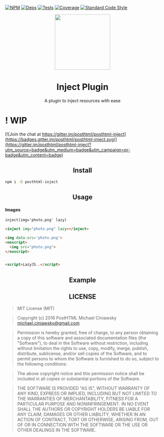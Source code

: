 [![NPM][npm]][npm-url]
[![Deps][deps]][deps-url]
[![Tests][travis]][travis-url]
[![Coverage][cover]][cover-url]
[![Standard Code Style][style]][style-url]

<div align="center">
  <a href="https://github.com/posthtml/posthtml">
    <img width="180" height="180"
      src="http://posthtml.github.io/posthtml/logo.svg">
  </a>
  <h1>Inject Plugin</h1>
  <p>A plugin to inject resources with ease<p>
</div>

# ! WIP

[![Join the chat at https://gitter.im/posthtml/posthtml-inject](https://badges.gitter.im/posthtml/posthtml-inject.svg)](https://gitter.im/posthtml/posthtml-inject?utm_source=badge&utm_medium=badge&utm_campaign=pr-badge&utm_content=badge)

<h2 align="center">Install</h2>

```bash
npm i -D posthtml-inject
```

<h2 align="center">Usage</h2>

#### Images
```txt
inject(img='photo.png' lazy)
```

```html
<inject img="photo.png" lazy></inject>
```

```html
<img data-src='photo.png'>
<noscript>
  <img src="photo.png">
</noscript>


<script>LazyJS..</script>
```

<h2 align="center">Example</h2>

<h2 align="center">LICENSE</h2>

> MIT License (MIT)

> Copyright (c) 2016 PostHTML Michael Ciniawsky <michael.ciniawsky@gmail.com>

> Permission is hereby granted, free of charge, to any person obtaining a copy
of this software and associated documentation files (the "Software"), to deal
in the Software without restriction, including without limitation the rights
to use, copy, modify, merge, publish, distribute, sublicense, and/or sell
copies of the Software, and to permit persons to whom the Software is
furnished to do so, subject to the following conditions:

> The above copyright notice and this permission notice shall be included in all
copies or substantial portions of the Software.

> THE SOFTWARE IS PROVIDED "AS IS", WITHOUT WARRANTY OF ANY KIND, EXPRESS OR
IMPLIED, INCLUDING BUT NOT LIMITED TO THE WARRANTIES OF MERCHANTABILITY,
FITNESS FOR A PARTICULAR PURPOSE AND NONINFRINGEMENT. IN NO EVENT SHALL THE
AUTHORS OR COPYRIGHT HOLDERS BE LIABLE FOR ANY CLAIM, DAMAGES OR OTHER
LIABILITY, WHETHER IN AN ACTION OF CONTRACT, TORT OR OTHERWISE, ARISING FROM,
OUT OF OR IN CONNECTION WITH THE SOFTWARE OR THE USE OR OTHER DEALINGS IN THE
SOFTWARE.

[npm]: https://img.shields.io/npm/v/posthtml-inject.svg
[npm-url]: https://npmjs.com/package/posthtml-inject

[deps]: https://david-dm.org/posthtml/posthtml-inject.svg
[deps-url]: https://david-dm.org/posthtml/posthtml-inject

[style]: https://img.shields.io/badge/code%20style-standard-yellow.svg
[style-url]: http://standardjs.com/

[travis]: http://img.shields.io/travis/posthtml/posthtml-inject.svg
[travis-url]: https://travis-ci.org/posthtml/posthtml-inject

[cover]: https://coveralls.io/repos/github/posthtml/posthtml-inject/badge.svg?branch=master
[cover-url]: https://coveralls.io/github/posthtml/posthtml-inject?branch=master
